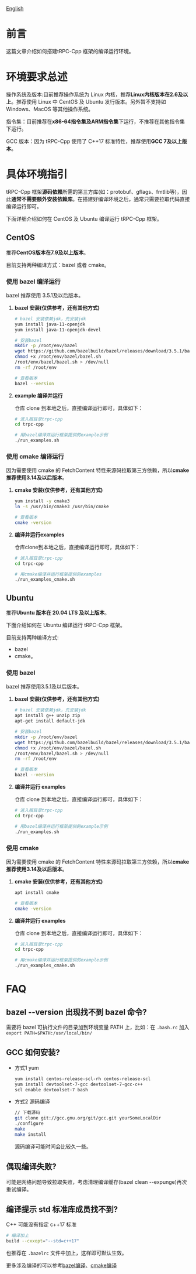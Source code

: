 [English](../en/setup_env.md)


# 前言

这篇文章介绍如何搭建tRPC-Cpp 框架的编译运行环境。

# 环境要求总述

操作系统及版本:目前推荐操作系统为 Linux 内核，推荐**Linux内核版本在2.6及以上**。推荐使用 Linux 中 CentOS 及 Ubuntu 发行版本。另外暂不支持如 Windows、MacOS 等其他操作系统。

指令集：目前推荐在**x86-64指令集及ARM指令集**下运行，不推荐在其他指令集下运行。

GCC 版本：因为 tRPC-Cpp 使用了 C++17 标准特性，推荐使用**GCC 7及以上版本**。

# 具体环境指引

tRPC-Cpp 框架**源码依赖**所需的第三方库(如：protobuf、gflags、fmtlib等)，因此**通常不需要额外安装依赖库**。在搭建好编译环境之后，通常只需要拉取代码直接编译运行即可。

下面详细介绍如何在 CentOS 及 Ubuntu 编译运行 tRPC-Cpp 框架。

## CentOS

推荐**CentOS版本在7.9及以上版本**。

目前支持两种编译方式：bazel 或者 cmake。

### 使用 bazel 编译运行

bazel 推荐使用 3.5.1及以后版本。

1. **bazel 安装(仅供参考，还有其他方式)**

   ```sh
   # bazel 安装依赖jdk，先安装jdk
   yum install java-11-openjdk
   yum install java-11-openjdk-devel
   
   # 安装bazel
   mkdir -p /root/env/bazel
   wget https://github.com/bazelbuild/bazel/releases/download/3.5.1/bazel-3.5.1-installer-linux-x86_64.sh -O /root/env/bazel/bazel.sh
   chmod +x /root/env/bazel/bazel.sh
   /root/env/bazel/bazel.sh > /dev/null
   rm -rf /root/env
   
   # 查看版本
   bazel --version
   ```

2. **example 编译并运行**

   仓库 clone 到本地之后，直接编译运行即可，具体如下：

   ```sh
   # 进入根目录trpc-cpp
   cd trpc-cpp
   
   # 用bazel编译并运行框架提供的example示例
   ./run_examples.sh
   ```

### 使用 cmake 编译运行

因为需要使用 cmake 的 FetchContent 特性来源码拉取第三方依赖，所以**cmake推荐使用3.14及以后版本**。

1. **cmake 安装(仅供参考，还有其他方式)**

   ```sh
   yum install -y cmake3
   ln -s /usr/bin/cmake3 /usr/bin/cmake
   
   # 查看版本
   cmake -version
   ```

2. **编译并运行examples**

   仓库clone到本地之后，直接编译运行即可，具体如下：

   ```sh
   # 进入根目录trpc-cpp
   cd trpc-cpp
   
   # 用cmake编译并运行框架提供的examples
   ./run_examples_cmake.sh
   ```

## Ubuntu

推荐**Ubuntu 版本在 20.04 LTS 及以上版本**。

下面介绍如何在 Ubuntu 编译运行 tRPC-Cpp 框架。

目前支持两种编译方式:

* bazel
* cmake。

### 使用 bazel

bazel 推荐使用3.5.1及以后版本。

1. **bazel 安装(仅供参考，还有其他方式)**

   ```sh
   # bazel 安装依赖jdk，先安装jdk
   apt install g++ unzip zip
   apt-get install default-jdk
   
   # 安装bazel
   mkdir -p /root/env/bazel
   wget https://github.com/bazelbuild/bazel/releases/download/3.5.1/bazel-3.5.1-installer-linux-x86_64.sh -O /root/env/bazel/bazel.sh
   chmod +x /root/env/bazel/bazel.sh
   /root/env/bazel/bazel.sh > /dev/null
   rm -rf /root/env
   
   # 查看版本
   bazel --version 
   ```

2. **编译并运行 examples**

   仓库 clone 到本地之后，直接编译运行即可，具体如下：

   ```sh
   # 进入根目录trpc-cpp
   cd trpc-cpp
   
   # 用bazel编译并运行框架提供的example示例
   ./run_examples.sh
   ```

### 使用 cmake

因为需要使用 cmake 的 FetchContent 特性来源码拉取第三方依赖，所以**cmake 推荐使用3.14及以后版本**。

1. **cmake 安装(仅供参考，还有其他方式)**

   ```sh
   apt install cmake
   
   # 查看版本
   cmake -version
   ```

2. **编译并运行 examples**

   仓库 clone 到本地之后，直接编译运行即可，具体如下：

   ```sh
   # 进入根目录trpc-cpp
   cd trpc-cpp
   
   # 用cmake编译并运行框架提供的example示例
   ./run_examples_cmake.sh
   ```

# FAQ

## bazel --version 出现找不到 bazel 命令?

需要将 bazel 可执行文件的目录加到环境变量 PATH 上，比如：在 `.bash.rc` 加入 `export PATH=$PATH:/usr/local/bin/`

## GCC 如何安装?

* 方式1 yum

  ```sh
  yum install centos-release-scl-rh centos-release-scl
  yum install devtoolset-7-gcc devtoolset-7-gcc-c++
  scl enable devtoolset-7 bash
  ```

* 方式2 源码编译

  ```sh
  // 下载源码
  git clone git://gcc.gnu.org/git/gcc.git yourSomeLocalDir
  ./configure 
  make 
  make install
  ```

  源码编译可能时间会比较久一些。
  
## 偶现编译失败?

可能是网络问题导致拉取失败，考虑清理编译缓存(bazel clean --expunge)再次重试编译。

## 编译提示 std 标准库成员找不到?

C++ 可能没有指定 c++17 标准

```sh
# 编译加上
build --cxxopt="--std=c++17"
```

也推荐在 `.bazelrc` 文件中加上，这样即可默认生效。

更多涉及编译的可以参考[bazel编译](./bazel_faq.md)、[cmake编译](./cmake_faq.md)
